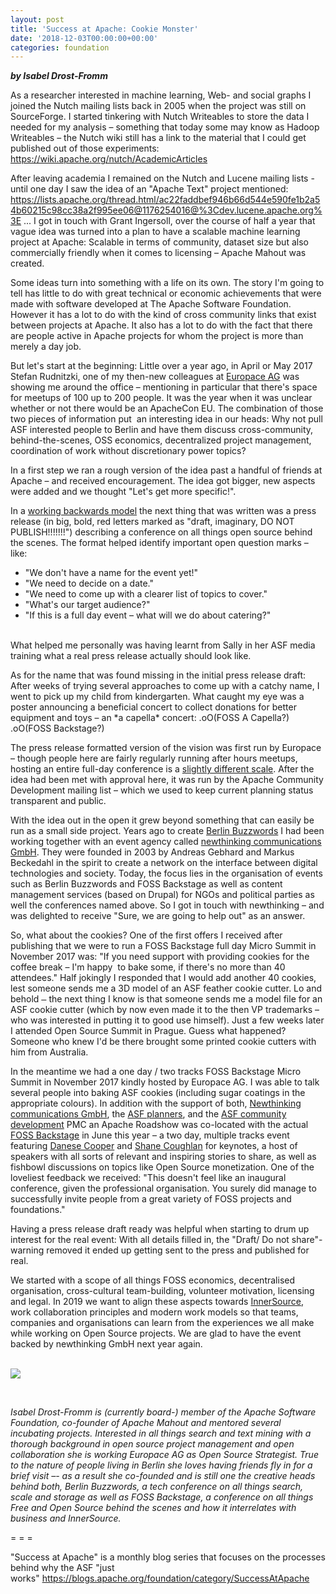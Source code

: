 ```yaml
---
layout: post
title: 'Success at Apache: Cookie Monster'
date: '2018-12-03T00:00:00+00:00'
categories: foundation
---
```

<p><strong><em>by Isabel Drost-Fromm</em></strong></p> 
  <p> </p> 
  <p>As a researcher interested in machine learning, Web- and social graphs I joined the Nutch mailing lists back in 2005 when the project was still on SourceForge. I started tinkering with Nutch Writeables to store the data I needed for my analysis – something that today some may know as Hadoop Writeables – the Nutch wiki still has a link to the material that I could get published out of those experiments: <a href="https://wiki.apache.org/nutch/AcademicArticles">https://wiki.apache.org/nutch/AcademicArticles</a></p> 
  <p>After leaving academia I remained on the Nutch and Lucene mailing lists - until one day I saw the idea of an &quot;Apache Text&quot; project mentioned: <a href="https://lists.apache.org/thread.html/ac22faddbef946b66d544e590fe1b2a54b60215c98cc38a2f995ee06@1176254016@%3Cdev.lucene.apache.org%3E">https://lists.apache.org/thread.html/ac22faddbef946b66d544e590fe1b2a54b60215c98cc38a2f995ee06@1176254016@%3Cdev.lucene.apache.org%3E</a> ... I got in touch with Grant Ingersoll, over the course of half a year that vague idea was turned into a plan to have a scalable machine learning project at Apache: Scalable in terms of community, dataset size but also commercially friendly when it comes to licensing – Apache Mahout was created.</p> 
  <p>Some ideas turn into something with a life on its own. The story I'm going to tell has little to do with great technical or economic achievements that were made with software developed at The Apache Software Foundation. However it has a lot to do with the kind of cross community links that exist between projects at Apache. It also has a lot to do with the fact that there are people active in Apache projects for whom the project is more than merely a day job.</p> 
  <p>But let's start at the beginning: Little over a year ago, in April or May 2017 Stefan Rudnitzki, one of my then-new colleagues at <a href="https://www.europace.de/">Europace AG</a>&nbsp;was showing me around the office&nbsp;– mentioning in particular that there's space for meetups of 100 up to 200 people. It was the year when it was unclear whether or not there would be an ApacheCon EU. The combination of those two pieces of information put&nbsp; an interesting idea in our heads: Why not pull ASF interested people to Berlin and have them discuss cross-community, behind-the-scenes, OSS economics, decentralized project management, coordination of work without discretionary power topics?</p> 
  <p>In a first step we ran a rough version of the idea past a handful of friends at Apache – and received encouragement. The idea got bigger, new aspects were added and we thought &quot;Let's get more specific!&quot;.</p> 
  <p>In a <a href="https://www.allthingsdistributed.com/2006/11/working_backwards.html">working backwards model</a>&nbsp;the next thing that was written was a press release (in big, bold, red letters marked as &quot;draft, imaginary, DO NOT PUBLISH!!!!!!!&quot;) describing a conference on all things open source behind the scenes. The format helped identify important open question marks – like:&nbsp;</p> 
  <p> </p> 
  <ul> 
    <li>&quot;We don't have a name for the event yet!&quot;</li> 
    <li>&quot;We need to decide on a date.&quot;</li> 
    <li>&quot;We need to come up with a clearer list of topics to cover.&quot;</li> 
    <li>&quot;What's our target audience?&quot;</li> 
    <li>&quot;If this is a full day event – what will we do about catering?&quot;<br /><br /></li> 
  </ul> 
  <p>What helped me personally was having learnt from Sally in her ASF media training what a real press release actually should look like.&nbsp;</p> 
  <p>As for the name that was found missing in the initial press release draft:&nbsp; After weeks of trying several approaches to come up with a catchy name, I went to pick up my child from kindergarten. What caught my eye was a poster announcing a beneficial concert to collect donations for better equipment and toys – an *a capella* concert: .oO(FOSS A Capella?) .oO(FOSS Backstage?)</p> 
  <p>The press release formatted version of the vision was first run by Europace – though people here are fairly regularly running after hours meetups, hosting an entire full-day conference is a <a href="http://blog.drost-fromm.de/posts/how-hard-can-it-be-organising-a-conference.html">slightly different scale</a>. After the idea had been met with approval here, it was run by the Apache Community Development mailing list – which we used to keep current planning status transparent and public.&nbsp;</p> 
  <p>With the idea out in the open it grew beyond something that can easily be run as a small side project. Years ago to create <a href="http://berlinbuzzwords.de">Berlin Buzzwords</a>&nbsp;I had been working together with an event agency called <a href="https://newthinking.de/de">newthinking communications GmbH</a>. They were founded in 2003 by Andreas Gebhard and Markus Beckedahl in the spirit to create a network on the interface between digital technologies and society. Today, the focus lies in the organisation of events such as Berlin Buzzwords and FOSS Backstage as well as content management services (based on Drupal) for NGOs and political parties as well the conferences named above. So I got in touch with newthinking – and was delighted to receive &quot;Sure, we are going to help out&quot; as an answer.&nbsp;</p> 
  <p>So, what about the cookies? One of the first offers I received after publishing that we were to run a FOSS Backstage full day Micro Summit in November 2017 was: &quot;If you need support with providing cookies for the coffee break&nbsp;– I'm happy&nbsp; to bake some, if there's no more than 40 attendees.&quot; Half jokingly I responded that I would add another 40 cookies, lest someone sends me a 3D model of an ASF feather cookie cutter. Lo and behold&nbsp;<span id="docs-internal-guid-2157ca75-7fff-1f52-a76a-d83ee500e75d"><span style="font-size: 11pt; font-family: Arial; background-color: transparent; font-variant-numeric: normal; font-variant-east-asian: normal; vertical-align: baseline; white-space: pre-wrap;">–</span></span>&nbsp;the next thing I know is that someone sends me a model file for an ASF cookie cutter (which by now even made it to the then VP trademarks – who was interested in putting it to good use himself). Just a few weeks later I attended Open Source Summit in Prague. Guess what happened? Someone who knew I'd be there brought some printed cookie cutters with him from Australia.</p> 
  <p>In the meantime we had a one day / two tracks FOSS Backstage Micro Summit in November 2017 kindly hosted by Europace AG. I was able to talk several people into baking ASF cookies (including sugar coatings in the appropriate colours). In addition with the support of both, <a href="http://newthinking.de">Newthinking communications GmbH</a>, the <a href="https://events.apache.org/index.html">ASF planners</a>, and the <a href="http://community.apache.org/">ASF community development</a>&nbsp;PMC an Apache Roadshow was co-located with the actual <a href="http://foss-backstage.de">FOSS Backstage</a>&nbsp;in June this year&nbsp;– a two day, multiple tracks event featuring <a href="https://en.wikipedia.org/wiki/Danese_Cooper">Danese Cooper</a>&nbsp;and <a href="https://fsfe.org/about/coughlan/coughlan.en.html">Shane Coughlan</a>&nbsp;for keynotes, a host of speakers with all sorts of relevant and inspiring stories to share, as well as fishbowl discussions on topics like Open Source monetization. One of the loveliest feedback we received: &quot;This doesn't feel like an inaugural conference, given the professional organisation. You surely did manage to successfully invite people from a great variety of FOSS projects and foundations.&quot;</p> 
  <p>Having a press release draft ready was helpful when starting to drum up interest for the real event: With all details filled in, the &quot;Draft/ Do not share&quot;-warning removed it ended up getting sent to the press and published for real.</p> 
  <p>We started with a scope of all things FOSS economics, decentralised organisation, cross-cultural team-building, volunteer motivation, licensing and legal. In 2019 we want to align these aspects towards <a href="http://innersourcecommons.org">InnerSource</a>, work collaboration principles and modern work models so that teams, companies and organisations can learn from the experiences we all make while working on Open Source projects. We are glad to have the event backed by newthinking GmbH next year again.<br /><br /></p> 
  <div> 
    <p><img src="https://blogs.apache.org/foundation/mediaresource/8404c907-2218-44aa-b85d-d38818b1b03f" /></p> 
    <p><br /></p> 
  </div> 
  <p> </p> 
  <div><em>Isabel Drost-Fromm is (currently board-) member of the Apache Software Foundation, co-founder of Apache Mahout and mentored several incubating projects. Interested in all things search and text mining with a thorough background in open source project management and open collaboration she is working Europace AG as Open Source Strategist. True to the nature of people living in Berlin she loves having friends fly in for a brief visit –- as a result she co-founded and is still one the creative heads behind both, Berlin Buzzwords, a tech conference on all things search, scale and storage as well as FOSS Backstage, a conference on all things Free and Open Source behind the scenes and how it interrelates with business and InnerSource.</em></div> 
  <div> 
    <p style="font-style: italic;"><span style="font-style: normal;">= = =</span></p> 
  </div> 
  <p>&quot;Success at Apache&quot; is a monthly blog series that focuses on the processes behind why the ASF &quot;just works&quot;&nbsp;<a href="https://blogs.apache.org/foundation/category/SuccessAtApache">https://blogs.apache.org/foundation/category/SuccessAtApache</a> </p>
